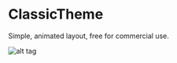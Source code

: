 # ClassicTheme
Simple, animated layout, free for commercial use.

![alt tag](/images/classictheme-full.png)
